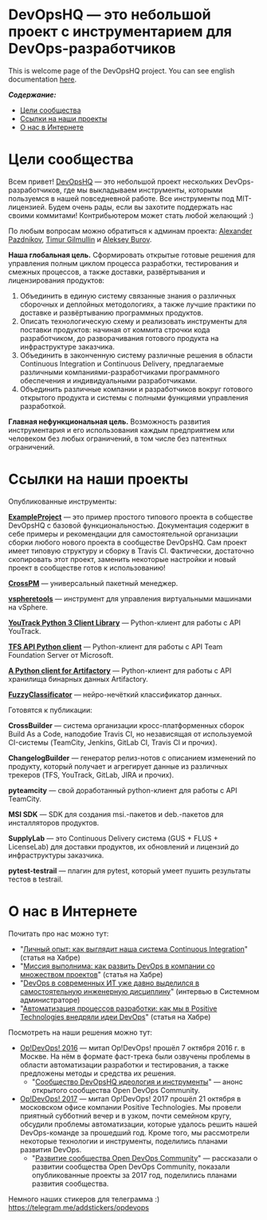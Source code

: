 DevOpsHQ — это небольшой проект с инструментарием для DevOps-разработчиков 
===========================================================================
This is welcome page of the DevOpsHQ project. You can see english documentation [here](https://github.com/devopshq/devopshq/blob/master/README_EN.md).


***Содержание:***
- [Цели сообщества](#Introduction)
- [Ссылки на наши проекты](#Links)
- [О нас в Интернете](#About)


# Цели сообщества <a name="Introduction"></a>

Всем привет! [DevOpsHQ](https://github.com/devopshq) — это небольшой проект нескольких DevOps-разработчиков, где мы выкладываем инструменты, которыми пользуемся в нашей повседневной работе. Все инструменты под MIT-лицензией. Будем очень рады, если вы захотите поддержать нас своими коммитами! Контрибьютером может стать любой желающий :)

По любым вопросам можно обратиться к админам проекта: [Alexander Pazdnikov](https://github.com/apazdnikov), [Timur Gilmullin](https://github.com/Tim55667757) и [Aleksey Burov](https://github.com/orgs/devopshq/people/allburov). 

**Наша глобальная цель.** Сформировать открытые готовые решения для управления полным циклом процесса разработки, тестирования и смежных процессов, а также доставки, развёртывания и лицензирования продуктов:
1. Объединить в единую систему связанные знания о различных сборочных и деплойных методологиях, а также лучшие практики по доставке и развёртыванию программных продуктов.
2. Описать технологическую схему и реализовать инструменты для поставки продуктов: начиная от коммита строчки кода разработчиком, до разворачивания готового продукта на инфраструктуре заказчика.
3. Объединить в законченную систему различные решения в области Continuous Integration и Continuous Delivery, предлагаемые различными компаниями-разработчиками программного обеспечения и индивидуальными разработчиками. 
4. Объединить различные компании и разработчиков вокруг готового открытого продукта и системы с полными функциями управления разработкой.

**Главная нефункциональная цель.** Возможность развития инструментария и его использования каждым предприятием или человеком без любых ограничений, в том числе без патентных ограничений.


# Ссылки на наши проекты <a name="Links"></a>

Опубликованные инструменты:

**[ExampleProject](https://devopshq.github.io/ExampleProject/)** — это пример простого типового проекта в собществе DevOpsHQ с базовой функциональностью. Документация содержит в себе примеры и рекомендации для самостоятельной организации сборки любого нового проекта в сообществе DevOpsHQ. Сам проект имеет типовую структуру и сборку в Travis CI. Фактически, достаточно скопировать этот проект, заменить некоторые настройки и новый проект в сообществе готов к использованию!

**[CrossPM](http://devopshq.github.io/crosspm/)** — универсальный пакетный менеджер.

**[vspheretools](http://devopshq.github.io/vspheretools/)** — инструмент для управления виртуальными машинами на vSphere.

**[YouTrack Python 3 Client Library](https://devopshq.github.io/youtrack/)** — Python-клиент для работы с API YouTrack.

**[TFS API Python client](https://devopshq.github.io/tfs/)** — Python-клиент для работы с API Team Foundation Server от Microsoft.

**[A Python client for Artifactory](https://devopshq.github.io/artifactory/)** — Python-клиент для работы с API хранилища бинарных данных Artifactory.

**[FuzzyClassificator](https://devopshq.github.io/FuzzyClassificator/)** — нейро-нечёткий классификатор данных.

Готовятся к публикации: 

**CrossBuilder** — система организации кросс-платформенных сборок Build As a Code, наподобие Travis CI, но независящая от используемой CI-системы (TeamCity, Jenkins, GitLab CI, Travis CI и прочих). 

**ChangelogBuilder** — генератор релиз-нотов с описанием изменений по продукту, который получает и агрегирует данные из различных трекеров (TFS, YouTrack, GitLab, JIRA и прочих). 

**pyteamcity** — свой доработанный python-клиент для работы с API TeamCity.

**MSI SDK** — SDK для создания msi.-пакетов и deb.-пакетов для инсталляторов продуктов.

**SupplyLab** — это Continuous Delivery система (GUS + FLUS + LicenseLab) для доставки продуктов, их обновлений и лицензий до инфраструктуры заказчика.

**pytest-testrail** — плагин для pytest, который умеет пушить результаты тестов в testrail.


# О нас в Интернете <a name="About"></a>

Почитать про нас можно тут:

- "[Личный опыт: как выглядит наша система Continuous Integration](https://habrahabr.ru/company/pt/blog/313616/)" (статья на Хабре)
- "[Миссия выполнима: как развить DevOps в компании со множеством проектов](https://habrahabr.ru/company/pt/blog/310584/)" (статья на Хабре)
- "[DevOps в современных ИТ уже давно выделился в самостоятельную инженерную дисциплину﻿](http://samag.ru/archive/article/3543)" (интервью в Системном администраторе)
- "[Автоматизация процессов разработки: как мы в Positive Technologies внедряли идеи DevOps](https://habrahabr.ru/company/pt/blog/343884/)" (статья на Хабре)

Посмотреть на наши решения можно тут:

- [Op!DevOps! 2016](https://www.youtube.com/playlist?list=PLEl1NAXHTFNxcKRN09VQThNbQ33neUyfn) — митап Op!DevOps! прошёл 7 октября 2016 г. в Москве. На нём в формате фаст-трека были озвучены проблемы в области автоматизации разработки и тестирования, а также предложены методы и средства их решения. 
    - "[Сообщество DevOpsHQ идеология и инструменты](https://www.youtube.com/watch?v=BeIeaeVVRbc&index=16&t=0s&list=PLEl1NAXHTFNxcKRN09VQThNbQ33neUyfn)" — анонс открытого сообщества Open DevOps Community. 
- [Op!DevOps! 2017](https://www.youtube.com/playlist?list=PLEl1NAXHTFNyUW3toSkHLL4Jl1cw4vWkc) — митап Op!DevOps! 2017 прошёл 21 октября в московском офисе компании Positive Technologies. Мы провели приятный субботний вечер и в узком, почти семейном кругу, обсудили проблемы автоматизации, которые удалось решить нашей DevOps-команде за прошедший год. Кроме того, мы рассмотрели некоторые технологии и инструменты, поделились планами развития DevOps. 
    - "[Развитие сообщества Open DevOps Community](https://www.youtube.com/watch?v=fYjV-eZlvVA&t=46s&list=PLEl1NAXHTFNyUW3toSkHLL4Jl1cw4vWkc&index=8)" — рассказали о развитии сообщества Open DevOps Community, показали опубликованные проекты за 2017 год, поделились планами развития сообщества. 

Немного наших стикеров для телеграмма :)
https://telegram.me/addstickers/opdevops